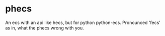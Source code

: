 # phecs
An ecs with an api like hecs, but for python python-ecs. 
Pronounced 'fecs' as in, what the phecs wrong with you.
